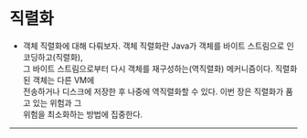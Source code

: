 # 직렬화

- 객체 직렬화에 대해 다뤄보자. 객체 직렬화란 Java가 객체를 바이트 스트림으로 인코딩하고(직렬화),  
  그 바이트 스트림으로부터 다시 객체를 재구성하는(역직렬화) 메커니즘이다. 직렬화된 객체는 다른 VM에  
  전송하거나 디스크에 저장한 후 나중에 역직렬화할 수 있다. 이번 장은 직렬화가 품고 있는 위험과 그  
  위험을 최소화하는 방법에 집중한다.

---
